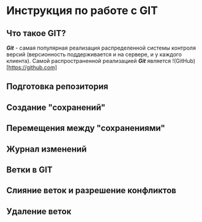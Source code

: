 # Инструкция по работе с GIT

## Что такое GIT? 
***Git*** - самая популярная реализация распределенной системы контроля версий (версионность поддерживается и на сервере, и у каждого клиента). Самой распространенной реализацией ***Git*** является !(GitHub)[https://github.com]



## Подготовка репозитория

## Создание "сохранений"

## Перемещения между "сохранениями"

## Журнал изменений

## Ветки в GIT

## Слияние веток и разрешение конфликтов

## Удаление веток